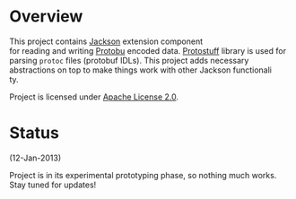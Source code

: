 # Overview

This project contains [Jackson](http://http://wiki.fasterxml.com/JacksonHome) extension component \
for reading and writing [Protobu](http://code.google.com/p/protobuf/) encoded data.
[Protostuff](http://code.google.com/p/protostuff/)
library is used for parsing `protoc` files (protobuf IDLs).
This project adds necessary abstractions on top to make things work with other Jackson functionali\
ty.

Project is licensed under [Apache License 2.0](http://www.apache.org/licenses/LICENSE-2.0.txt).

# Status

(12-Jan-2013)

Project is in its experimental prototyping phase, so nothing much works. Stay tuned for updates!
